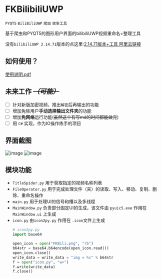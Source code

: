 FKBilibiliUWP
=======================
  `PYQT5` `BiliBiliUWP` `爬虫` `效率工具`   
  
  基于爬虫和PYQT5的图形用户界面的bilibiliUWP视频重命名+整理工具

没有`bilibiliUWP 2.14.71`版本的点这里:[2.14.71版本+工具 阿里云链接](https://www.aliyundrive.com/s/NxkGviXv4aD "点击跳转")

## 如何使用？
  [使用说明.pdf](https://github.com/love-in-cpp/FKBilibiliUWP/files/8967723/default.pdf)  

## 未来工作 ~~***（可能）***~~

* [ ] 针对新版加密视频，推出`解密`后再输出的功能  
* [ ] 增加免除用户**手动选择输出文件夹**的功能  
* [ ] 增加**免网络**运行功能(~~虽然这个有写md的时间都能做完~~)  
* [ ] 用 ``C#`` 实现，作为IO操作练手的项目 

## 界面截图
![image](https://user-images.githubusercontent.com/59083942/175336107-07e9105b-483d-4d4b-a081-54ab78cb21a2.png)
![image](https://user-images.githubusercontent.com/59083942/175336254-3a883510-5f75-4099-aac8-0590cddbaa93.png)

## 模块功能
* `TitleSpider.py` 用于获取指定的视频名称列表
* `FileOperator.py` 用于完成处理文件（夹）的读取、写入、移动、复制、删除、重命名操作
* `main.py` 用于处理UI的信号和槽以及多线程
* `MainWindow.py` 负责部分固定UI的生成，该文件由 `pyuic5.exe` 作用在 `MainWindow.ui` 上生成
* `icon.py` 由`icon2py.py` 作用在 `.icon`文件上生成
  ```Python
  # icon2py.py
  import base64
  
  open_icon = open("FKBili.png", "rb")
  b64str = base64.b64encode(open_icon.read())
  open_icon.close()
  write_data = write_data = "img = %s" % b64str
  f = open("icon.py", "w+")
  f.write(write_data)
  f.close()
  ```
